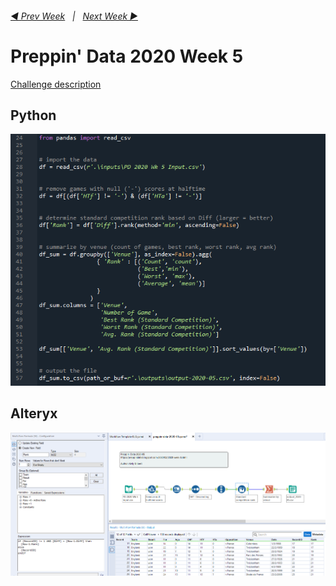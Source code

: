 <h6><a href="..\preppin-data-2020-04\README.md">◀  Prev Week</a>&nbsp;&nbsp;&nbsp;|&nbsp;&nbsp;&nbsp;<a href="..\preppin-data-2020-06\README.md">Next Week  ▶</a></h6>

# Preppin' Data 2020 Week 5

[Challenge description](https://preppindata.blogspot.com/2020/01/2020-week-5.html)

## Python
<a href="preppin-data-2020-05.py">
<img src="img-python-code-2020-05.png?raw=true" alt="Python code">
</a>

## Alteryx
<a href="preppin-data-2020-05.yxzp">
<img src="img-alteryx-2020-05.png?raw=true" alt="Alteryx workflow">
</a>
